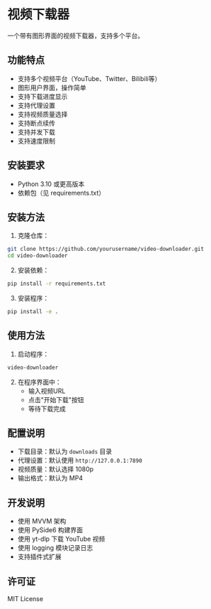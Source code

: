 # 视频下载器

一个带有图形界面的视频下载器，支持多个平台。

## 功能特点

- 支持多个视频平台（YouTube、Twitter、Bilibili等）
- 图形用户界面，操作简单
- 支持下载进度显示
- 支持代理设置
- 支持视频质量选择
- 支持断点续传
- 支持并发下载
- 支持速度限制

## 安装要求

- Python 3.10 或更高版本
- 依赖包（见 requirements.txt）

## 安装方法

1. 克隆仓库：
```bash
git clone https://github.com/yourusername/video-downloader.git
cd video-downloader
```

2. 安装依赖：
```bash
pip install -r requirements.txt
```

3. 安装程序：
```bash
pip install -e .
```

## 使用方法

1. 启动程序：
```bash
video-downloader
```

2. 在程序界面中：
   - 输入视频URL
   - 点击"开始下载"按钮
   - 等待下载完成

## 配置说明

- 下载目录：默认为 `downloads` 目录
- 代理设置：默认使用 `http://127.0.0.1:7890`
- 视频质量：默认选择 1080p
- 输出格式：默认为 MP4

## 开发说明

- 使用 MVVM 架构
- 使用 PySide6 构建界面
- 使用 yt-dlp 下载 YouTube 视频
- 使用 logging 模块记录日志
- 支持插件式扩展

## 许可证

MIT License 